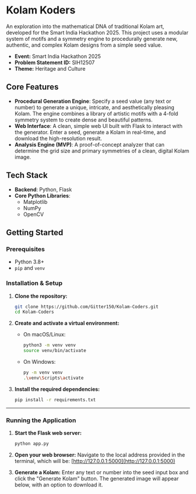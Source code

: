 # Kolam Koders

An exploration into the mathematical DNA of traditional Kolam art, developed for the Smart India Hackathon 2025. This project uses a modular system of motifs and a symmetry engine to procedurally generate new, authentic, and complex Kolam designs from a simple seed value.

- **Event:** Smart India Hackathon 2025
- **Problem Statement ID:** SIH12507
- **Theme:** Heritage and Culture



## Core Features

- **Procedural Generation Engine**: Specify a seed value (any text or number) to generate a unique, intricate, and aesthetically pleasing Kolam. The engine combines a library of artistic motifs with a 4-fold symmetry system to create dense and beautiful patterns.
- **Web Interface**: A clean, simple web UI built with Flask to interact with the generator. Enter a seed, generate a Kolam in real-time, and download the high-resolution result.
- **Analysis Engine (MVP)**: A proof-of-concept analyzer that can determine the grid size and primary symmetries of a clean, digital Kolam image.

## Tech Stack

-   **Backend**: Python, Flask
-   **Core Python Libraries**:
    -   Matplotlib
    -   NumPy
    -   OpenCV

## Getting Started

### Prerequisites

-   Python 3.8+
-   `pip` and `venv`

### Installation & Setup

1.  **Clone the repository:**
    ```sh
    git clone https://github.com/Gitter150/Kolam-Coders.git
    cd Kolam-Coders
    ```

2.  **Create and activate a virtual environment:**
    -   On macOS/Linux:
        ```sh
        python3 -m venv venv
        source venv/bin/activate
        ```
    -   On Windows:
        ```sh
        py -m venv venv
        .\venv\Scripts\activate
        ```

3.  **Install the required dependencies:**
    ```sh
    pip install -r requirements.txt
    ```

---

### Running the Application

1.  **Start the Flask web server:**
    ```sh
    python app.py
    ```

2.  **Open your web browser:**
    Navigate to the local address provided in the terminal, which will be:
    [http://127.0.0.1:5000](http://127.0.0.1:5000)

3.  **Generate a Kolam:**
    Enter any text or number into the seed input box and click the "Generate Kolam" button. The generated image will appear below, with an option to download it.